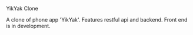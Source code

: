 YikYak Clone

A clone of phone app 'YikYak'. Features restful api and backend. Front end is in development.
